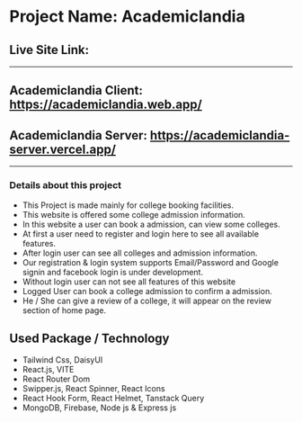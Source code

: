 # Project Name: Academiclandia

## Live Site Link:

---

## Academiclandia Client: https://academiclandia.web.app/

## Academiclandia Server: https://academiclandia-server.vercel.app/

---

### Details about this project

- This Project is made mainly for college booking facilities.
- This website is offered some college admission information.
- In this website a user can book a admission, can view some colleges.
- At first a user need to register and login here to see all available features.
- After login user can see all colleges and admission information.
- Our registration & login system supports Email/Password and Google signin and facebook login is under development.
- Without login user can not see all features of this website
- Logged User can book a college admission to confirm a admission.
- He / She can give a review of a college, it will appear on the review section of home page.

## Used Package / Technology

- Tailwind Css, DaisyUI
- React.js, VITE
- React Router Dom
- Swipper.js, React Spinner, React Icons
- React Hook Form, React Helmet, Tanstack Query
- MongoDB, Firebase, Node js & Express js
